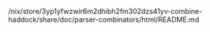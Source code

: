 /nix/store/3yp1yfwzwir6m2dhibh2fm302dzs41yv-combine-haddock/share/doc/parser-combinators/html/README.md